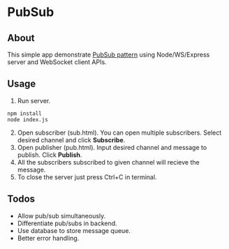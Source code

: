# PubSub
## About
This simple app demonstrate [PubSub pattern](https://en.wikipedia.org/wiki/Publish%E2%80%93subscribe_pattern) using Node/WS/Express server and WebSocket client APIs.
## Usage
1. Run server.
```
npm install
node index.js
```
2. Open subscriber (sub.html). You can open multiple subscribers. Select desired channel and click **Subscribe**.
3. Open publisher (pub.html). Input desired channel and message to publish. Click **Publish**.
4. All the subscribers subscribed to given channel will recieve the message.
5. To close the server just press Ctrl+C in terminal.

## Todos
* Allow pub/sub simultaneously.
* Differentiate pub/subs in backend. 
* Use database to store message queue.
* Better error handling.
